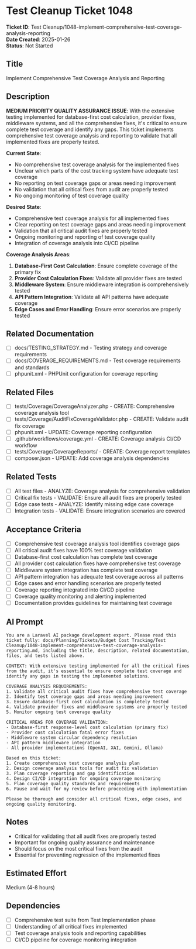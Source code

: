 # Test Cleanup Ticket 1048

**Ticket ID**: Test Cleanup/1048-implement-comprehensive-test-coverage-analysis-reporting  
**Date Created**: 2025-01-26  
**Status**: Not Started  

## Title
Implement Comprehensive Test Coverage Analysis and Reporting

## Description
**MEDIUM PRIORITY QUALITY ASSURANCE ISSUE**: With the extensive testing implemented for database-first cost calculation, provider fixes, middleware systems, and all the comprehensive fixes, it's critical to ensure complete test coverage and identify any gaps. This ticket implements comprehensive test coverage analysis and reporting to validate that all implemented fixes are properly tested.

**Current State**:
- No comprehensive test coverage analysis for the implemented fixes
- Unclear which parts of the cost tracking system have adequate test coverage
- No reporting on test coverage gaps or areas needing improvement
- No validation that all critical fixes from audit are properly tested
- No ongoing monitoring of test coverage quality

**Desired State**:
- Comprehensive test coverage analysis for all implemented fixes
- Clear reporting on test coverage gaps and areas needing improvement
- Validation that all critical audit fixes are properly tested
- Ongoing monitoring and reporting of test coverage quality
- Integration of coverage analysis into CI/CD pipeline

**Coverage Analysis Areas**:
1. **Database-First Cost Calculation**: Ensure complete coverage of the primary fix
2. **Provider Cost Calculation Fixes**: Validate all provider fixes are tested
3. **Middleware System**: Ensure middleware integration is comprehensively tested
4. **API Pattern Integration**: Validate all API patterns have adequate coverage
5. **Edge Cases and Error Handling**: Ensure error scenarios are properly tested

## Related Documentation
- [ ] docs/TESTING_STRATEGY.md - Testing strategy and coverage requirements
- [ ] docs/COVERAGE_REQUIREMENTS.md - Test coverage requirements and standards
- [ ] phpunit.xml - PHPUnit configuration for coverage reporting

## Related Files
- [ ] tests/Coverage/CoverageAnalyzer.php - CREATE: Comprehensive coverage analysis tool
- [ ] tests/Coverage/AuditFixCoverageValidator.php - CREATE: Validate audit fix coverage
- [ ] phpunit.xml - UPDATE: Coverage reporting configuration
- [ ] .github/workflows/coverage.yml - CREATE: Coverage analysis CI/CD workflow
- [ ] tests/Coverage/CoverageReports/ - CREATE: Coverage report templates
- [ ] composer.json - UPDATE: Add coverage analysis dependencies

## Related Tests
- [ ] All test files - ANALYZE: Coverage analysis for comprehensive validation
- [ ] Critical fix tests - VALIDATE: Ensure all audit fixes are properly tested
- [ ] Edge case tests - ANALYZE: Identify missing edge case coverage
- [ ] Integration tests - VALIDATE: Ensure integration scenarios are covered

## Acceptance Criteria
- [ ] Comprehensive test coverage analysis tool identifies coverage gaps
- [ ] All critical audit fixes have 100% test coverage validation
- [ ] Database-first cost calculation has complete test coverage
- [ ] All provider cost calculation fixes have comprehensive test coverage
- [ ] Middleware system integration has complete test coverage
- [ ] API pattern integration has adequate test coverage across all patterns
- [ ] Edge cases and error handling scenarios are properly tested
- [ ] Coverage reporting integrated into CI/CD pipeline
- [ ] Coverage quality monitoring and alerting implemented
- [ ] Documentation provides guidelines for maintaining test coverage

## AI Prompt
```
You are a Laravel AI package development expert. Please read this ticket fully: docs/Planning/Tickets/Budget Cost Tracking/Test Cleanup/1048-implement-comprehensive-test-coverage-analysis-reporting.md, including the title, description, related documentation, files, and tests listed above.

CONTEXT: With extensive testing implemented for all the critical fixes from the audit, it's essential to ensure complete test coverage and identify any gaps in testing the implemented solutions.

COVERAGE ANALYSIS REQUIREMENTS:
1. Validate all critical audit fixes have comprehensive test coverage
2. Identify test coverage gaps and areas needing improvement
3. Ensure database-first cost calculation is completely tested
4. Validate provider fixes and middleware systems are properly tested
5. Monitor ongoing test coverage quality

CRITICAL AREAS FOR COVERAGE VALIDATION:
- Database-first response-level cost calculation (primary fix)
- Provider cost calculation fatal error fixes
- Middleware system circular dependency resolution
- API pattern middleware integration
- All provider implementations (OpenAI, XAI, Gemini, Ollama)

Based on this ticket:
1. Create comprehensive test coverage analysis plan
2. Design coverage analysis tools for audit fix validation
3. Plan coverage reporting and gap identification
4. Design CI/CD integration for ongoing coverage monitoring
5. Plan coverage quality standards and requirements
6. Pause and wait for my review before proceeding with implementation

Please be thorough and consider all critical fixes, edge cases, and ongoing quality monitoring.
```

## Notes
- Critical for validating that all audit fixes are properly tested
- Important for ongoing quality assurance and maintenance
- Should focus on the most critical fixes from the audit
- Essential for preventing regression of the implemented fixes

## Estimated Effort
Medium (4-8 hours)

## Dependencies
- [ ] Comprehensive test suite from Test Implementation phase
- [ ] Understanding of all critical fixes implemented
- [ ] Test coverage analysis tools and reporting capabilities
- [ ] CI/CD pipeline for coverage monitoring integration
